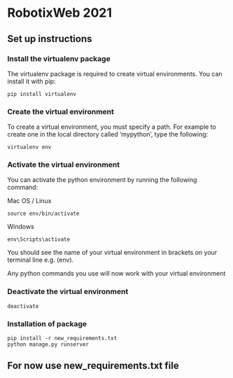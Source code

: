 # RobotixWeb 2021
## Set up instructions
### Install the virtualenv package
The virtualenv package is required to create virtual environments. You can install it with pip:
```
pip install virtualenv
```
### Create the virtual environment
To create a virtual environment, you must specify a path. For example to create one in the local directory called ‘mypython’, type the following:
```
virtualenv env
```
### Activate the virtual environment
You can activate the python environment by running the following command:

Mac OS / Linux
```
source env/bin/activate
```
Windows
```
env\Scripts\activate
```
You should see the name of your virtual environment in brackets on your terminal line e.g. (env).

Any python commands you use will now work with your virtual environment

### Deactivate the virtual environment
```
deactivate
```
### Installation of package
```
pip install -r new_requirements.txt
python manage.py runserver
```
## For now use new_requirements.txt file
